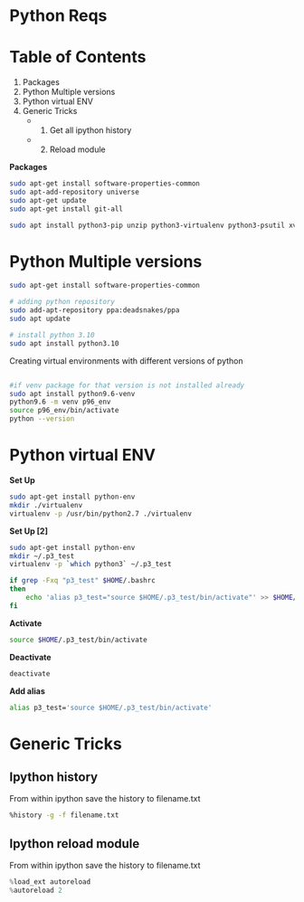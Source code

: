 # Python Reqs

# Table of Contents
1. Packages
2. Python Multiple versions
3. Python virtual ENV
4. Generic Tricks
   - 1. Get all ipython history
   - 2. Reload module


**Packages**
```bash
sudo apt-get install software-properties-common
sudo apt-add-repository universe
sudo apt-get update
sudo apt-get install git-all

sudo apt install python3-pip unzip python3-virtualenv python3-psutil xvfb -y
```
# Python Multiple versions

```bash
sudo apt-get install software-properties-common

# adding python repository 
sudo add-apt-repository ppa:deadsnakes/ppa
sudo apt update

# install python 3.10
sudo apt install python3.10
```

Creating virtual environments with different versions of python

```bash

#if venv package for that version is not installed already
sudo apt install python9.6-venv
python9.6 -m venv p96_env
source p96_env/bin/activate
python --version

```


# Python virtual ENV

**Set Up**
```bash
sudo apt-get install python-env
mkdir ./virtualenv
virtualenv -p /usr/bin/python2.7 ./virtualenv
```

**Set Up [2]**
```bash
sudo apt-get install python-env
mkdir ~/.p3_test
virtualenv -p `which python3` ~/.p3_test

if grep -Fxq "p3_test" $HOME/.bashrc
then
	echo 'alias p3_test="source $HOME/.p3_test/bin/activate"' >> $HOME/.bashrc
fi
```


**Activate**
```bash
source $HOME/.p3_test/bin/activate
```

**Deactivate**
```bash
deactivate
```

**Add alias**
```bash
alias p3_test='source $HOME/.p3_test/bin/activate'

```
# Generic Tricks

## Ipython history

From within ipython save the history to filename.txt
```bash
%history -g -f filename.txt
```

## Ipython reload module

From within ipython save the history to filename.txt
```python
%load_ext autoreload
%autoreload 2
```
